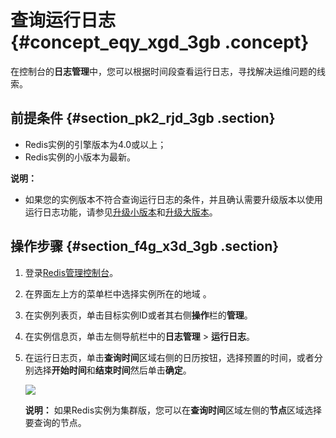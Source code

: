 # 查询运行日志 {#concept_eqy_xgd_3gb .concept}

在控制台的**日志管理**中，您可以根据时间段查看运行日志，寻找解决运维问题的线索。

## 前提条件 {#section_pk2_rjd_3gb .section}

-   Redis实例的引擎版本为4.0或以上；
-   Redis实例的小版本为最新。

**说明：** 

-   如果您的实例版本不符合查询运行日志的条件，并且确认需要升级版本以使用运行日志功能，请参见[升级小版本](cn.zh-CN/用户指南/实例管理/升级小版本.md#)和[升级大版本](cn.zh-CN/用户指南/实例管理/升级大版本.md#)。

## 操作步骤 {#section_f4g_x3d_3gb .section}

1.  登录[Redis管理控制台](https://kvstore.console.aliyun.com/)。
2.  在界面左上方的菜单栏中选择实例所在的地域 。
3.  在实例列表页，单击目标实例ID或者其右侧**操作**栏的**管理**。
4.  在实例信息页，单击左侧导航栏中的**日志管理** \> **运行日志**。
5.  在运行日志页，单击**查询时间**区域右侧的日历按钮，选择预置的时间，或者分别选择**开始时间**和**结束时间**然后单击**确定**。

    ![](http://static-aliyun-doc.oss-cn-hangzhou.aliyuncs.com/assets/img/85412/156593843735798_zh-CN.png)

    **说明：** 如果Redis实例为集群版，您可以在**查询时间**区域左侧的**节点**区域选择要查询的节点。


